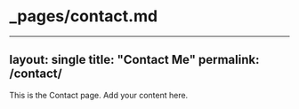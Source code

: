 # _pages/contact.md
---
layout: single
title: "Contact Me"
permalink: /contact/
---

This is the Contact page. Add your content here.
